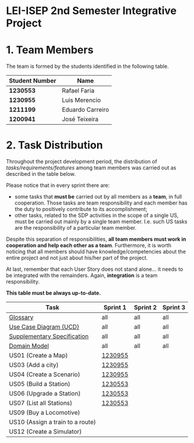 # LEI-ISEP 2nd Semester Integrative Project

# 1. Team Members

The team is formed by the students identified in the following table.

| Student Number | Name             |
|----------------|------------------|
| **1230553**    | Rafael Faria     |
| **1230955**    | Luis Merencio    |
| **1211199**    | Eduardo Carreiro |
| **1200941**    | José Teixeira    |

# 2. Task Distribution ###

Throughout the project development period, the distribution of _tasks/requirements/features_ among team members was carried out as described in the table below.

Please notice that in every sprint there are:

- some tasks that **must be** carried out by all members as a **team**, in full cooperation. Those tasks are team responsibility and each member has the duty to positively contribute to its accomplishment;
- other tasks, related to the SDP activities in the scope of a single US, must be carried out mainly by a single team member. I.e. such US tasks are the responsibility of a particular team member.

Despite this separation of responsibilities, **all team members must work in cooperation and help each other as a team**.
Furthermore, it is worth noticing that all members should have knowledge/competencies about the entire project and not just about his/her part of the project.

At last, remember that each User Story does not stand alone... it needs to be integrated with the remainders. Again, **integration** is a team responsibility.

**This table must be always up-to-date.**

| Task                                                                                                                           | Sprint 1                             | Sprint 2 | Sprint 3 |
|--------------------------------------------------------------------------------------------------------------------------------|--------------------------------------|----------|----------|
| [Glossary](system-documentation/global-artifacts/01.requirements-engineering/glossary.md)                                      | all                                  | all      | all      |
| [Use Case Diagram (UCD)](system-documentation/global-artifacts/01.requirements-engineering/use-case-diagram.md)                | all                                  | all      | all      |
| [Supplementary Specification](system-documentation/global-artifacts/01.requirements-engineering/suplementary-specification.md) | all                                  | all      | all      |
| [Domain Model](system-documentation/global-artifacts/01.requirements-engineering/domain-model.md)                              | all                                  | all      | all      |
| US01 (Create a Map)                                                                                                            | [1230955](system-documentation/US01) |          |          |
| US03 (Add a city)                                                                                                              | [1230955](system-documentation/US03) |          |          |
| US04 (Create a Scenario)                                                                                                       | [1230955](system-documentation/US04) |          |          |
| US05 (Build a Station)                                                                                                         | [1230553](system-documentation/US05) |          |          |
| US06 (Upgrade a Station)                                                                                                       | [1230553](system-documentation/US06) |          |          |
| US07 (List all Stations)                                                                                                       | [1230553](system-documentation/US07) |          |          |
| US09 (Buy a Locomotive)                                                                                                        |                                      |          |          |
| US10 (Assign a train to a route)                                                                                               |                                      |          |          |
| US12 (Create a Simulator)                                                                                                      |                                      |          |          |
